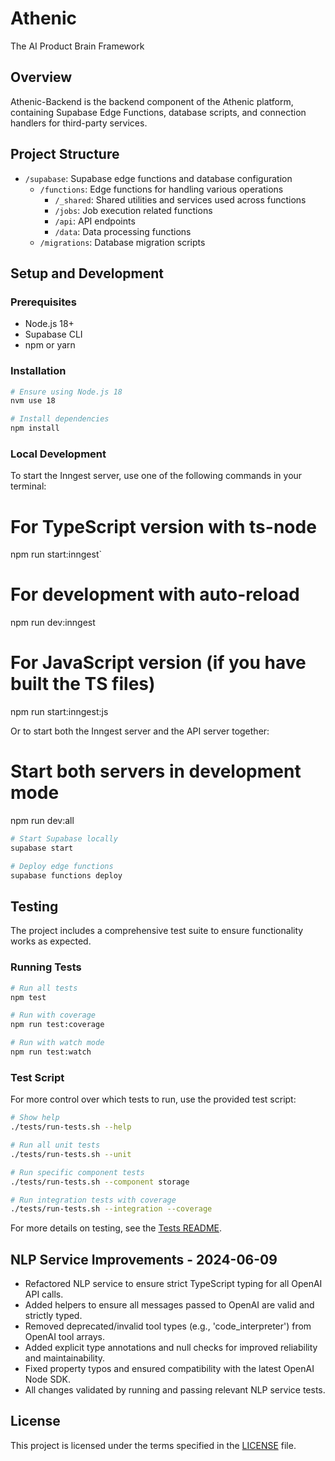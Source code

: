 # Athenic
The AI Product Brain Framework 

## Overview

Athenic-Backend is the backend component of the Athenic platform, containing Supabase Edge Functions, database scripts, and connection handlers for third-party services.

## Project Structure

- `/supabase`: Supabase edge functions and database configuration
  - `/functions`: Edge functions for handling various operations
    - `/_shared`: Shared utilities and services used across functions
    - `/jobs`: Job execution related functions
    - `/api`: API endpoints
    - `/data`: Data processing functions
  - `/migrations`: Database migration scripts


## Setup and Development

### Prerequisites

- Node.js 18+
- Supabase CLI
- npm or yarn

### Installation

```bash
# Ensure using Node.js 18
nvm use 18

# Install dependencies
npm install
```

### Local Development

To start the Inngest server, use one of the following commands in your terminal:
# For TypeScript version with ts-node
npm run start:inngest`

# For development with auto-reload
npm run dev:inngest

# For JavaScript version (if you have built the TS files)
npm run start:inngest:js

Or to start both the Inngest server and the API server together:
# Start both servers in development mode
npm run dev:all

```bash
# Start Supabase locally
supabase start

# Deploy edge functions
supabase functions deploy
```

## Testing

The project includes a comprehensive test suite to ensure functionality works as expected.

### Running Tests

```bash
# Run all tests
npm test

# Run with coverage
npm run test:coverage

# Run with watch mode
npm run test:watch
```

### Test Script

For more control over which tests to run, use the provided test script:

```bash
# Show help
./tests/run-tests.sh --help

# Run all unit tests
./tests/run-tests.sh --unit

# Run specific component tests
./tests/run-tests.sh --component storage

# Run integration tests with coverage
./tests/run-tests.sh --integration --coverage
```

For more details on testing, see the [Tests README](./tests/README.md).

## NLP Service Improvements - 2024-06-09

- Refactored NLP service to ensure strict TypeScript typing for all OpenAI API calls.
- Added helpers to ensure all messages passed to OpenAI are valid and strictly typed.
- Removed deprecated/invalid tool types (e.g., 'code_interpreter') from OpenAI tool arrays.
- Added explicit type annotations and null checks for improved reliability and maintainability.
- Fixed property typos and ensured compatibility with the latest OpenAI Node SDK.
- All changes validated by running and passing relevant NLP service tests.

## License

This project is licensed under the terms specified in the [LICENSE](./LICENSE) file. 
